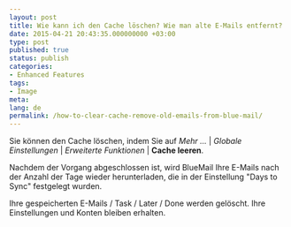 ```yaml
---
layout: post
title: Wie kann ich den Cache löschen? Wie man alte E-Mails entfernt?
date: 2015-04-21 20:43:35.000000000 +03:00
type: post
published: true
status: publish
categories:
- Enhanced Features
tags:
- Image
meta:
lang: de
permalink: /how-to-clear-cache-remove-old-emails-from-blue-mail/
---
```


Sie können den Cache löschen, indem Sie auf *Mehr ...* \| *Globale Einstellungen* \| *Erweiterte Funktionen* \| **Cache leeren**.

Nachdem der Vorgang abgeschlossen ist, wird BlueMail Ihre E-Mails nach der Anzahl der Tage wieder herunterladen, die in der Einstellung "Days to Sync" festgelegt wurden.

Ihre gespeicherten E-Mails / Task / Later / Done werden gelöscht. Ihre Einstellungen und Konten bleiben erhalten.
